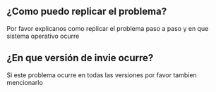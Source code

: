 ## ¿Como puedo replicar el problema?
Por favor explicanos como replicar el problema paso a paso y en que sistema operativo ocurre
## ¿En que versión de invie ocurre?
Si este problema ocurre en todas las versiones por favor tambien mencionarlo
